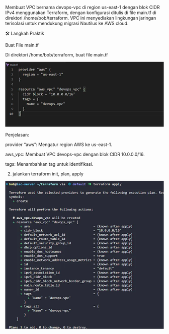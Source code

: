 Membuat VPC bernama devops-vpc di region us-east-1 dengan blok CIDR IPv4 menggunakan Terraform, dengan konfigurasi ditulis di file main.tf di direktori /home/bob/terraform. VPC ini menyediakan lingkungan jaringan terisolasi untuk mendukung migrasi Nautilus ke AWS cloud.

🛠 Langkah Praktik

Buat File main.tf

Di direktori /home/bob/terraform, buat file main.tf

![alt text](image-6.png)

Penjelasan:

provider “aws”: Mengatur region AWS ke us-east-1.

aws_vpc: Membuat VPC devops-vpc dengan blok CIDR 10.0.0.0/16.

tags: Menambahkan tag untuk identifikasi.

2. jalankan terraform init, plan, apply

![alt text](image-7.png)

